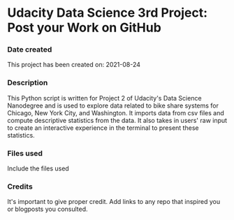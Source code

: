 # Udacity Data Science 3rd Project: Post your Work on GitHub

### Date created
This project has been created on: 2021-08-24

### Description
This Python script is written for Project 2 of Udacity's Data Science Nanodegree and is used to explore data related to bike share systems for Chicago, New York City, and Washington. It imports data from csv files and compute descriptive statistics from the data. It also takes in users' raw input to create an interactive experience in the terminal to present these statistics.

### Files used
Include the files used

### Credits
It's important to give proper credit. Add links to any repo that inspired you or blogposts you consulted.

